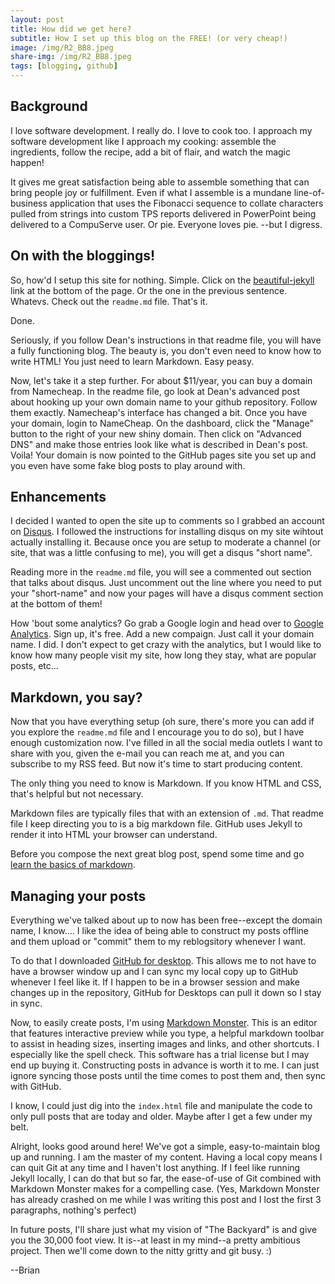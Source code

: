 ```yaml
---
layout: post
title: How did we get here?
subtitle: How I set up this blog on the FREE! (or very cheap!)
image: /img/R2_BB8.jpeg
share-img: /img/R2_BB8.jpeg
tags: [blogging, github]
---
```


## Background
I love software development.  I really do.  I love to cook too.  I approach my software development like I approach my cooking: assemble the ingredients, follow the recipe, add a bit of flair, and watch the magic happen!

It gives me great satisfaction being able to assemble something that can bring people joy or fulfillment.  Even if what I assemble is a mundane line-of-business application that uses the Fibonacci sequence to collate characters pulled from strings into custom TPS reports delivered in PowerPoint being delivered to a CompuServe user.  Or pie.  Everyone loves pie. --but I digress.

## On with the bloggings!
So, how'd I setup this site for nothing.  Simple.  Click on the <a href="http://deanattali.com/beautiful-jekyll/" target="_blank">beautiful-jekyll</a> link at the bottom of the page.  Or the one in the previous sentence.  Whatevs.  Check out the `readme.md` file.  That's it.

Done.

Seriously, if you follow Dean's instructions in that readme file, you will have a fully functioning blog.  The beauty is, you don't even need to know how to write HTML!  You just need to learn Markdown.  Easy peasy.  

Now, let's take it a step further.  For about $11/year, you can buy a domain from Namecheap.  In the readme file, go look at Dean's advanced post about hooking up your own domain name to your github repository.  Follow them exactly.  Namecheap's interface has changed a bit.  Once you have your domain, login to NameCheap.  On the dashboard, click the "Manage" button to the right of your new shiny domain.  Then click on "Advanced DNS" and make those entries look like what is described in Dean's post.  Voila! Your domain is now pointed to the GitHub pages site you set up and you even have some fake blog posts to play around with.

## Enhancements
I decided I wanted to open the site up to comments so I grabbed an account on <a href="https://disqus.com/" target="_blank">Disqus</a>.  I followed the instructions for installing disqus on my site wihtout actually installing it.  Because once you are setup to moderate a channel (or site, that was a little confusing to me), you will get a disqus "short name".  

Reading more in the `readme.md` file, you will see a commented out section that talks about disqus.  Just uncomment out the line where you need to put your "short-name" and now your pages will have a disqus comment section at the bottom of them!

How 'bout some analytics?  Go grab a Google login and head over to <a href="https://www.google.com/analytics/analytics/#?modal_active=none" target="_blank">Google Analytics</a>.  Sign up, it's free.  Add a new compaign.  Just call it your domain name.  I did.  I don't expect to get crazy with the analytics, but I would like to know how many people visit my site, how long they stay, what are popular posts, etc...

## Markdown, you say?
Now that you have everything setup (oh sure, there's more you can add if you explore the `readme.md` file and I encourage you to do so), but I have enough customization now.  I've filled in all the social media outlets I want to share with you, given the e-mail you can reach me at, and you can subscribe to my RSS feed.  But now it's time to start producing content.

The only thing you need to know is Markdown.  If you know HTML and CSS, that's helpful but not necessary. 

Markdown files are typically files that with an extension of `.md`.  That readme file I keep directing you to is a big markdown file.  GitHub uses Jekyll to render it into HTML your browser can understand.

Before you compose the next great blog post, spend some time and go <a href="http://markdowntutorial.com/" target="_blank">learn the basics of markdown</a>.

## Managing your posts
Everything we've talked about up to now has been free--except the domain name, I know....  I like the idea of being able to construct my posts offline and them upload or "commit" them to my reblogsitory whenever I want.

To do that I downloaded <a href="https://desktop.github.com/" target="_blank">GitHub for desktop</a>.  This allows me to not have to have a browser window up and I can sync my local copy up to GitHub whenever I feel like it.  If I happen to be in a browser session and make changes up in the repository, GitHub for Desktops can pull it down so I stay in sync.

Now, to easily create posts, I'm using <a href="https://markdownmonster.west-wind.com/" target="_blank">Markdown Monster</a>.  This is an editor that features interactive preview while you type, a helpful markdown toolbar to assist in heading sizes, inserting images and links, and other shortcuts.  I especially like the spell check.  This software has a trial license but I may end up buying it.  Constructing posts in advance is worth it to me.  I can just ignore syncing those posts until the time comes to post them and, then sync with GitHub.  

I know, I could just dig into the `index.html` file and manipulate the code to only pull posts that are today and older.  Maybe after I get a few under my belt.

Alright, looks good around here!  We've got a simple, easy-to-maintain blog up and running.  I am the master of my content.  Having a local copy means I can quit Git at any time and I haven't lost anything.  If I feel like running Jekyll locally, I can do that but so far, the ease-of-use of Git combined with Markdown Monster makes for a compelling case.  (Yes, Markdown Monster has already crashed on me while I was writing this post and I lost the first 3 paragraphs, nothing's perfect)

In future posts, I'll share just what my vision of "The Backyard" is and give you the 30,000 foot view.  It is--at least in my mind--a pretty ambitious project.  Then we'll come down to the nitty gritty and git busy. :)

--Brian

